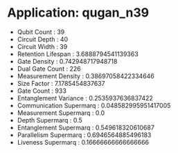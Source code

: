 # Application: qugan_n39
- Qubit Count : 39
- Circuit Depth : 40
- Circuit Width : 39
- Retention Lifespan : 3.6888794541139363
- Gate Density : 0.742948717948718
- Dual Gate Count : 226
- Measurement Density : 0.38697058422334646
- Size Factor : 7.1785454837637
- Gate Count : 933
- Entanglement Variance : 0.2535937636837422
- Communication Supermarq : 0.048582995951417005
- Measurement Supermarq : 0.0
- Depth Supermarq : 0.5
- Entanglement Supermarq : 0.549618320610687
- Parallelism Supermarq : 0.6946564885496183
- Liveness Supermarq : 0.16666666666666666
